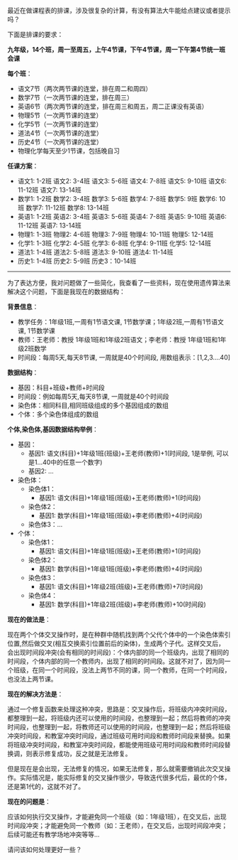 
最近在做课程表的排课，涉及很复杂的计算，有没有算法大牛能给点建议或者提示吗？

下面是排课的要求：

**九年级，14个班，周一至周五，上午4节课，下午4节课，周一下午第4节统一班会课**

**每个班**：

* 语文7节（两次两节课的连堂，排在周二和周四）
* 数学7节（一次两节课的连堂，排在周三）
* 英语6节（两次两节课的连堂，排在周三和周五，周二正课没有英语）
* 物理5节（一次两节课的连堂）
* 化学5节（一次两节课的连堂）
* 道法4节（一次两节课的连堂）
* 历史4节（一次两节课的连堂）
* 物理化学每天至少1节课，包括晚自习


**任课方案**：

* 语文1: 1-2班 语文2: 3-4班 语文3: 5-6班 语文4: 7-8班 语文5: 9-10班 语文6: 11-12班 语文7: 13-14班
* 数学1: 1-2班 数学2: 3-4班 数学3: 5-6班 数学4: 7-8班 数学5: 9班 数学6: 10班 数学7: 11-12班 数学8: 13-14班
* 英语1: 1-2班 英语2: 3-4班 英语3: 5-6班 英语4: 7-8班 英语5: 9-10班 英语6: 11-12班 英语7: 13-14班
* 物理1: 1-3班 物理2: 4-6班 物理3: 7-9班 物理4: 10-11班 物理5: 12-14班
* 化学1: 1-3班 化学2: 4-5班 化学3: 6-8班 化学4: 9-11班 化学5: 12-14班
* 道法1: 1-4班 道法2: 5-8班 道法3: 9-10班 道法4: 11-14班
* 历史1: 1-4班 历史2: 5-9班 历史3：10-14班

---

为了表达方便，我对问题做了一些简化，我查看了一些资料，现在使用遗传算法来解决这个问题，下面是我现在的数据结构：

**背景信息**：

* 教学任务：1年级1班,一周有1节语文课, 1节数学课；1年级2班,一周有1节语文课, 1节数学课
* 教师：王老师：教授 1年级1班和1年级2班语文；李老师：教授 1年级1班和1年级2班数学
* 时间段：每周5天,每天8节课, 一周就是40个时间段, 用数组表示：[1,2,3....40]

**数据结构**：

* 基因：科目+班级+教师+时间段
* 时间段：例如每周5天,每天8节课, 一周就是40个时间段
* 染色体：相同科目,相同班级组成的多个基因组成的数组
* 个体：多个染色体组成的数组

**个体,染色体,基因数据结构举例**：

* 基因：
	+ 基因1:  语文(科目)+1年级1班(班级)+王老师(教师)+1(时间段, 1是举例, 可以是1...40中的任意一个数字)
	+ 基因2:  ...
* 染色体：
	+ 染色体1：
		- 基因1:  语文(科目)+1年级1班(班级)+王老师(教师)+1(时间段)
	+ 染色体2：
		- 基因1:  数学(科目)+1年级1班(班级)+李老师(教师)+4(时间段)
	+ 染色体3：...
* 个体：
	+ 染色体1：
		- 基因1:  语文(科目)+1年级1班(班级)+王老师(教师)+1(时间段)
	+ 染色体2：
		- 基因1:  数学(科目)+1年级1班(班级)+李老师(教师)+4(时间段)
	+ 染色体3：
		- 基因1:  语文(科目)+1年级2班(班级)+王老师(教师)+7(时间段)
	+ 染色体4：
		- 基因1:  数学(科目)+1年级2班(班级)+李老师(教师)+10(时间段)

**现在的做法是**：

现在两个个体交叉操作时，是在种群中随机找到两个父代个体中的一个染色体索引位置,然后做交叉(相互交换索引位置前后的染体)，生成两个子代。这样交叉后，会出现时间段冲突(会有相同的时间段)：个体内部的同一个班级内，出现了相同的时间段，个体内部的同一个教师内，出现了相同的时间段。这就不对了，因为同一个班级，在同一个时间段，没法上两节不同的课，同一个教师，在同一个时间段，也没法上两节课。

**现在的解决方法是**：

通过一个修复函数来处理这种冲突，思路是：交叉操作后，将班级内冲突时间段，都整理到一起，将班级内还可以使用的时间段，也整理到一起；然后将教师的冲突时间段，也整理到一起，将教师还可以使用的时间段，也整理到一起；然后将班级冲突时间段，和教室冲突时间段，通过班级可用时间段和教师时间段来替换。如果将班级冲突时间段，和教室冲突时间段，都能使用班级可用时间段和教师时间段替换调，则表示修复成功，反之就是无法修复。

但是现在是会出现，无法修复的情况，如果无法修复，那么就需要撤销此次交叉操作。实际情况是，能实际修复的交叉操作很少，导致迭代很多代后，最优的个体，还是第1代的，这就不对了。

**现在的问题是**：

应该如何执行交叉操作，才能避免同一个班级（如：1年级1班），在交叉后，出现时间段冲突；才能避免同一个教师（如：王老师），在交叉后，出现时间段冲突；后续可能还有教学场地冲突等等...

请问该如何处理更好一些？
